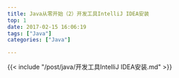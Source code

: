 ```yaml
---
title: Java从零开始（2）开发工具IntelliJ IDEA安装
top: 1
date: 2017-02-15 16:06:19
tags: ["Java"]
categories: ["Java"]

---
```

{{< include "/post/java/开发工具IntelliJ IDEA安装.md" >}}
